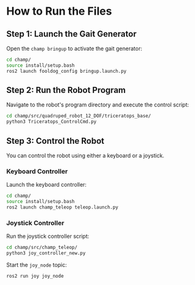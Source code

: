 # How to Run the Files

## Step 1: Launch the Gait Generator

Open the `champ bringup` to activate the gait generator:

```bash
cd champ/
source install/setup.bash
ros2 launch fooldog_config bringup.launch.py
```

## Step 2: Run the Robot Program

Navigate to the robot's program directory and execute the control script:

```bash
cd champ/src/quadruped_robot_12_DOF/triceratops_base/
python3 Triceratops_ControlCmd.py
```

## Step 3: Control the Robot

You can control the robot using either a keyboard or a joystick.

### Keyboard Controller

Launch the keyboard controller:

```bash
cd champ/
source install/setup.bash
ros2 launch champ_teleop teleop.launch.py
```

### Joystick Controller

Run the joystick controller script:

```bash
cd champ/src/champ_teleop/
python3 joy_controller_new.py
```

Start the `joy_node` topic:

```bash
ros2 run joy joy_node
```
